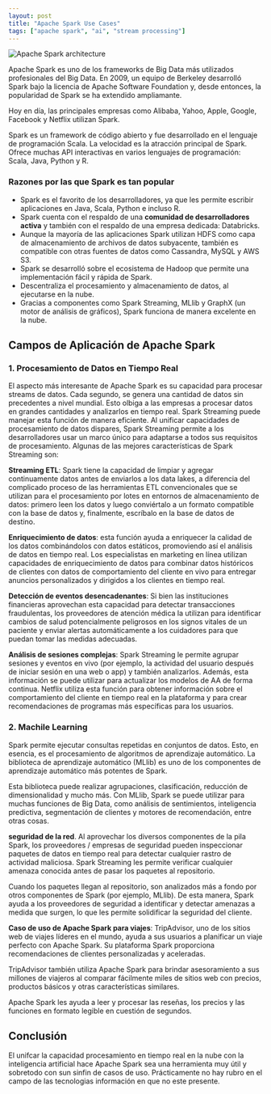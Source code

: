 ```yaml
---
layout: post
title: "Apache Spark Use Cases"
tags: ["apache spark", "ai", "stream processing"]
---
```


![Apache Spark architecture](https://i.imgur.com/IcgA9XN.jpg)

Apache Spark es uno de los frameworks de Big Data más utilizados profesionales del Big Data. En 2009, un equipo de Berkeley desarrolló Spark bajo la licencia de Apache Software Foundation y, desde entonces, la popularidad de Spark se ha extendido ampliamante.

Hoy en día, las principales empresas como Alibaba, Yahoo, Apple, Google, Facebook y Netflix utilizan Spark.

Spark es un framework de código abierto y fue desarrollado en el lenguaje de programación Scala.  La velocidad es la atracción principal de Spark. Ofrece muchas API interactivas en varios lenguajes de programación: Scala, Java, Python y R.

### Razones por las que Spark es tan popular

- Spark es el favorito de los desarrolladores, ya que les permite escribir aplicaciones en Java, Scala, Python e incluso R.
- Spark cuenta con el respaldo de una **comunidad de desarrolladores activa** y también con el respaldo de una empresa dedicada: Databricks.
- Aunque la mayoría de las aplicaciones Spark utilizan HDFS como capa de almacenamiento de archivos de datos subyacente, también es compatible con otras fuentes de datos como Cassandra, MySQL y AWS S3.
- Spark se desarrolló sobre el ecosistema de Hadoop que permite una implementación fácil y rápida de Spark.
- Descentraliza el procesamiento y almacenamiento de datos, al ejecutarse en la nube.
- Gracias a componentes como Spark Streaming, MLlib y GraphX ​​(un motor de análisis de gráficos), Spark funciona de manera excelente en la nube.

## Campos de Aplicación de Apache Spark

### 1. Procesamiento de Datos en Tiempo Real

El aspecto más interesante de Apache Spark es su capacidad para procesar streams de datos. Cada segundo, se genera una cantidad de datos sin precedentes a nivel mundial. Esto olbiga a las empresas a procesar datos en grandes cantidades y analizarlos en tiempo real. Spark Streaming puede manejar esta función de manera eficiente. Al unificar capacidades de procesamiento de datos dispares, Spark Streaming permite a los desarrolladores usar un marco único para adaptarse a todos sus requisitos de procesamiento. Algunas de las mejores características de Spark Streaming son:

**Streaming ETL**: Spark tiene la capacidad de limpiar y agregar continuamente datos antes de enviarlos a los data lakes, a diferencia del complicado proceso de las herramientas ETL  convencionales que se utilizan para el procesamiento por lotes en entornos de almacenamiento de datos: primero leen los datos y luego conviértalo a un formato compatible con la base de datos y, finalmente, escríbalo en la base de datos de destino.

**Enriquecimiento de datos**: esta función ayuda a enriquecer la calidad de los datos combinándolos con datos estáticos, promoviendo así el análisis de datos en tiempo real. Los especialistas en marketing en línea utilizan capacidades de enriquecimiento de datos para combinar datos históricos de clientes con datos de comportamiento del cliente en vivo para entregar anuncios personalizados y dirigidos a los clientes en tiempo real.

**Detección de eventos desencadenantes**: Si bien las instituciones financieras aprovechan esta capacidad para detectar transacciones fraudulentas, los proveedores de atención médica la utilizan para identificar cambios de salud potencialmente peligrosos en los signos vitales de un paciente y enviar alertas automáticamente a los cuidadores para que puedan tomar las medidas adecuadas.

**Análisis de sesiones complejas**: Spark Streaming le permite agrupar sesiones y eventos en vivo (por ejemplo, la actividad del usuario después de iniciar sesión en una web o app) y también analizarlos. Además, esta información se puede utilizar para actualizar los modelos de AA de forma continua. Netflix utiliza esta función para obtener información sobre el comportamiento del cliente en tiempo real en la plataforma y para crear recomendaciones de programas más específicas para los usuarios.

### 2. Machile Learning

Spark permite ejecutar consultas repetidas en conjuntos de datos. Esto, en esencia, es el procesamiento de algoritmos de aprendizaje automático. La biblioteca de aprendizaje automático (MLlib) es uno de los componentes de aprendizaje automático más potentes de Spark.

Esta biblioteca puede realizar agrupaciones, clasificación, reducción de dimensionalidad y mucho más. Con MLlib, Spark se puede utilizar para muchas funciones de Big Data, como análisis de sentimientos, inteligencia predictiva, segmentación de clientes y motores de recomendación, entre otras cosas.

**seguridad de la red**. Al aprovechar los diversos componentes de la pila Spark, los proveedores / empresas de seguridad pueden inspeccionar paquetes de datos en tiempo real para detectar cualquier rastro de actividad maliciosa. Spark Streaming les permite verificar cualquier amenaza conocida antes de pasar los paquetes al repositorio.

Cuando los paquetes llegan al repositorio, son analizados más a fondo por otros componentes de Spark (por ejemplo, MLlib). De esta manera, Spark ayuda a los proveedores de seguridad a identificar y detectar amenazas a medida que surgen, lo que les permite solidificar la seguridad del cliente.

**Caso de uso de Apache Spark para viajes**: TripAdvisor, uno de los sitios web de viajes líderes en el mundo, ayuda a sus usuarios a planificar un viaje perfecto con Apache Spark. Su plataforma Spark proporciona recomendaciones de clientes personalizadas y aceleradas.

TripAdvisor también utiliza Apache Spark para brindar asesoramiento a sus millones de viajeros al comparar fácilmente miles de sitios web con precios, productos básicos y otras características similares.

Apache Spark les ayuda a leer y procesar las reseñas, los precios y las funciones en formato legible en cuestión de segundos. 

## Conclusión

El unifcar la capacidad procesamiento en tiempo real en la nube con la inteligencia artificial hace Apache Spark sea una herramienta muy útil y sobretodo con sun sinfin de casos de uso. Prácticamente no hay rubro en el campo de las tecnologias información en que no este presente. 